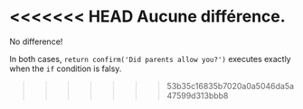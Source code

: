 <<<<<<< HEAD
Aucune différence.
=======
No difference!

In both cases, `return confirm('Did parents allow you?')` executes exactly when the `if` condition is falsy.
>>>>>>> 53b35c16835b7020a0a5046da5a47599d313bbb8
